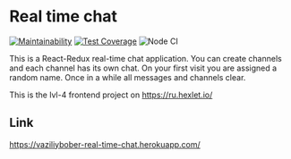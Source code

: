 # Real time chat

[![Maintainability](https://api.codeclimate.com/v1/badges/cd0af8065dcb0323f3e3/maintainability)](https://codeclimate.com/github/vaziliybober/real-time-chat/maintainability)
[![Test Coverage](https://api.codeclimate.com/v1/badges/cd0af8065dcb0323f3e3/test_coverage)](https://codeclimate.com/github/vaziliybober/real-time-chat/test_coverage)
![Node CI](https://github.com/vaziliybober/real-time-chat/workflows/Node%20CI/badge.svg)

This is a React-Redux real-time chat application. You can create channels and each channel has its own chat. On your first visit you are assigned a random name. Once in a while all messages and channels clear.

This is the lvl-4 frontend project on https://ru.hexlet.io/

## Link

https://vaziliybober-real-time-chat.herokuapp.com/
